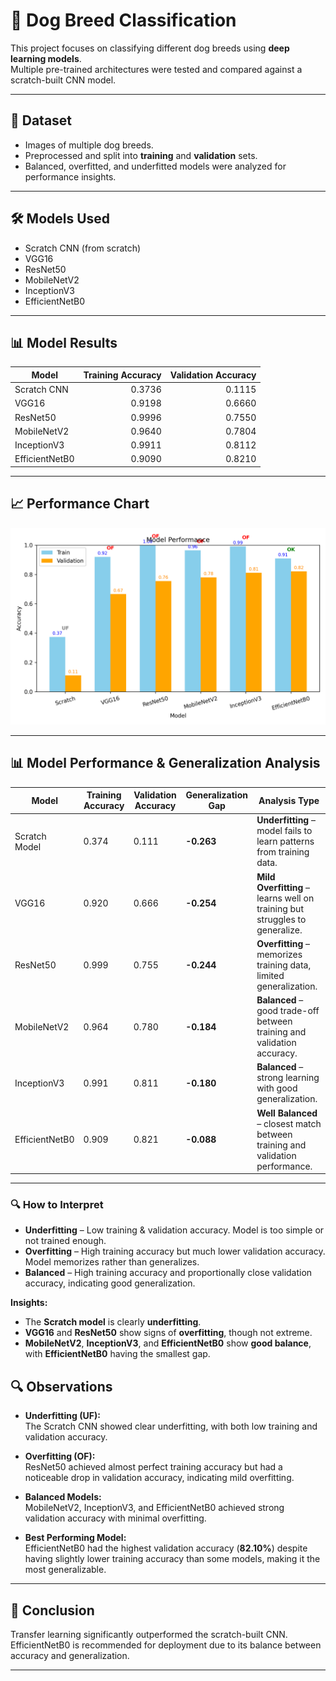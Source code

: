 # 🐶 Dog Breed Classification

This project focuses on classifying different dog breeds using **deep learning models**.  
Multiple pre-trained architectures were tested and compared against a scratch-built CNN model.

---

## 📂 Dataset
- Images of multiple dog breeds.
- Preprocessed and split into **training** and **validation** sets.
- Balanced, overfitted, and underfitted models were analyzed for performance insights.

---

## 🛠 Models Used
- Scratch CNN (from scratch)
- VGG16
- ResNet50
- MobileNetV2
- InceptionV3
- EfficientNetB0

---

## 📊 Model Results

| Model            | Training Accuracy | Validation Accuracy |
|------------------|------------------:|--------------------:|
| Scratch CNN       | 0.3736            | 0.1115              |
| VGG16             | 0.9198            | 0.6660              |
| ResNet50          | 0.9996            | 0.7550              |
| MobileNetV2       | 0.9640            | 0.7804              |
| InceptionV3       | 0.9911            | 0.8112              |
| EfficientNetB0    | 0.9090            | 0.8210              |

---

## 📈 Performance Chart

<p align="center">
  <img src='Images/model_performance_analysis(OF,UF,B).png'
       width="800"/>
</p>

---

## 📊 Model Performance & Generalization Analysis

| Model            | Training Accuracy | Validation Accuracy | Generalization Gap | Analysis Type     |
|------------------|------------------|---------------------|--------------------|-------------------|
| Scratch Model    | 0.374             | 0.111               | **-0.263**         | **Underfitting** – model fails to learn patterns from training data. |
| VGG16            | 0.920             | 0.666               | **-0.254**         | **Mild Overfitting** – learns well on training but struggles to generalize. |
| ResNet50         | 0.999             | 0.755               | **-0.244**         | **Overfitting** – memorizes training data, limited generalization. |
| MobileNetV2      | 0.964             | 0.780               | **-0.184**         | **Balanced** – good trade-off between training and validation accuracy. |
| InceptionV3      | 0.991             | 0.811               | **-0.180**         | **Balanced** – strong learning with good generalization. |
| EfficientNetB0   | 0.909             | 0.821               | **-0.088**         | **Well Balanced** – closest match between training and validation performance. |

---

### 🔍 How to Interpret
- **Underfitting** – Low training & validation accuracy. Model is too simple or not trained enough.  
- **Overfitting** – High training accuracy but much lower validation accuracy. Model memorizes rather than generalizes.  
- **Balanced** – High training accuracy and proportionally close validation accuracy, indicating good generalization.

**Insights:**
- The **Scratch model** is clearly **underfitting**.  
- **VGG16** and **ResNet50** show signs of **overfitting**, though not extreme.  
- **MobileNetV2**, **InceptionV3**, and **EfficientNetB0** show **good balance**, with **EfficientNetB0** having the smallest gap.


## 🔍 Observations

- **Underfitting (UF):**  
  The Scratch CNN showed clear underfitting, with both low training and validation accuracy.
  
- **Overfitting (OF):**  
  ResNet50 achieved almost perfect training accuracy but had a noticeable drop in validation accuracy, indicating mild overfitting.
  
- **Balanced Models:**  
  MobileNetV2, InceptionV3, and EfficientNetB0 achieved strong validation accuracy with minimal overfitting.
  
- **Best Performing Model:**  
  EfficientNetB0 had the highest validation accuracy (**82.10%**) despite having slightly lower training accuracy than some models, making it the most generalizable.

---

## 📌 Conclusion
Transfer learning significantly outperformed the scratch-built CNN.  
EfficientNetB0 is recommended for deployment due to its balance between accuracy and generalization.

---


